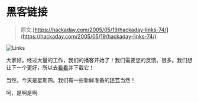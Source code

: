 # 黑客链接

> 原文:[https://hackaday.com/2005/05/19/hackaday-links-74/](https://hackaday.com/2005/05/19/hackaday-links-74/)

![Links](img/9b30bc143e3c95692cf892d1631b5c4d.png)

大家好。经过大量的工作，我们的播客开始了！我们需要您的反馈。很多。我们想让下一个更好，所以去[看看](http://hackaday.com/entry/1234000893043795/)并下载它！

当然，今天是星期四。我们有一些新鲜准备的[环节](http://cgi.ebay.com/ws/eBayISAPI.dll?ViewItem&category=1469&item=5580020906&rd=1)当然！

呵，是啊是啊